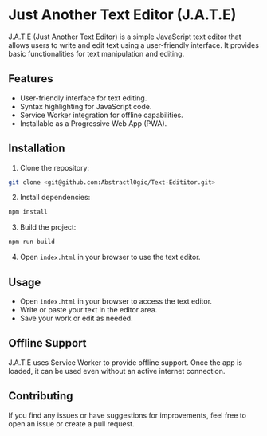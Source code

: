 # Just Another Text Editor (J.A.T.E)

J.A.T.E (Just Another Text Editor) is a simple JavaScript text editor that allows users to write and edit text using a user-friendly interface. It provides basic functionalities for text manipulation and editing.

## Features

- User-friendly interface for text editing.
- Syntax highlighting for JavaScript code.
- Service Worker integration for offline capabilities.
- Installable as a Progressive Web App (PWA).

## Installation

1. Clone the repository:

```bash
git clone <git@github.com:Abstractl0gic/Text-Edititor.git>
```

2. Install dependencies:
```bash
npm install
```

3. Build the project:
```bash
npm run build
```

4. Open `index.html` in your browser to use the text editor.

## Usage

- Open `index.html` in your browser to access the text editor.
- Write or paste your text in the editor area.
- Save your work or edit as needed.

## Offline Support

J.A.T.E uses Service Worker to provide offline support. Once the app is loaded, it can be used even without an active internet connection.

## Contributing

If you find any issues or have suggestions for improvements, feel free to open an issue or create a pull request.


